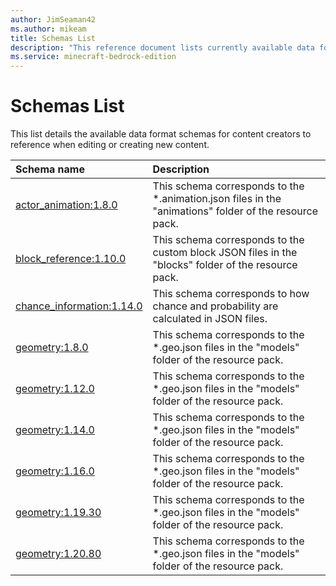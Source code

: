```yaml
---
author: JimSeaman42
ms.author: mikeam
title: Schemas List
description: "This reference document lists currently available data format schemas"
ms.service: minecraft-bedrock-edition
---
```


# Schemas List

This list details the available data format schemas for content creators to reference when editing or creating new content.

| Schema name| Description|
|:------------|:------------|
| [actor_animation:1.8.0](Schemas\minecraftSchema_actor_animation_1.8.0.md)| This schema corresponds to the *.animation.json files in the "animations" folder of the resource pack.|
| [block_reference:1.10.0](Schemas\minecraftSchema_block_reference_1.10.0.md)|This schema corresponds to the custom block JSON files in the "blocks" folder of the resource pack. |
| [chance_information:1.14.0](Schemas\minecraftSchema_chance_information_1.14.0.md)|This schema corresponds to how chance and probability are calculated in JSON files. |
| [geometry:1.8.0](Schemas\minecraftSchema_geometry_1.8.0.md)| This schema corresponds to the *.geo.json files in the "models" folder of the resource pack.|
| [geometry:1.12.0](Schemas\minecraftSchema_geometry_1.12.0.md)| This schema corresponds to the *.geo.json files in the "models" folder of the resource pack.|
| [geometry:1.14.0](Schemas\minecraftSchema_geometry_1.14.0.md)| This schema corresponds to the *.geo.json files in the "models" folder of the resource pack.|
| [geometry:1.16.0](Schemas\minecraftSchema_geometry_1.16.0.md)| This schema corresponds to the *.geo.json files in the "models" folder of the resource pack.|
| [geometry:1.19.30](Schemas\minecraftSchema_geometry_1.19.30.md)| This schema corresponds to the *.geo.json files in the "models" folder of the resource pack.|
| [geometry:1.20.80](Schemas\minecraftSchema_geometry_1.20.80.md)| This schema corresponds to the *.geo.json files in the "models" folder of the resource pack.|